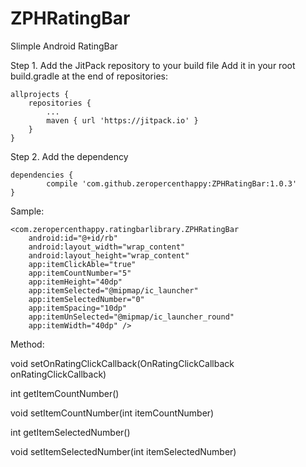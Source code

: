 # ZPHRatingBar
Slimple Android RatingBar

Step 1. Add the JitPack repository to your build file
Add it in your root build.gradle at the end of repositories:

	allprojects {
		repositories {
			...
			maven { url 'https://jitpack.io' }
		}
	}

Step 2. Add the dependency

	dependencies {
	        compile 'com.github.zeropercenthappy:ZPHRatingBar:1.0.3'
	}

Sample:

    <com.zeropercenthappy.ratingbarlibrary.ZPHRatingBar
        android:id="@+id/rb"
        android:layout_width="wrap_content"
        android:layout_height="wrap_content"
        app:itemClickAble="true"
        app:itemCountNumber="5"
        app:itemHeight="40dp"
        app:itemSelected="@mipmap/ic_launcher"
        app:itemSelectedNumber="0"
        app:itemSpacing="10dp"
        app:itemUnSelected="@mipmap/ic_launcher_round"
        app:itemWidth="40dp" />

Method:

  void setOnRatingClickCallback(OnRatingClickCallback onRatingClickCallback)
  
  int getItemCountNumber()
  
  void setItemCountNumber(int itemCountNumber)
  
  int getItemSelectedNumber()
  
  void setItemSelectedNumber(int itemSelectedNumber)
  
